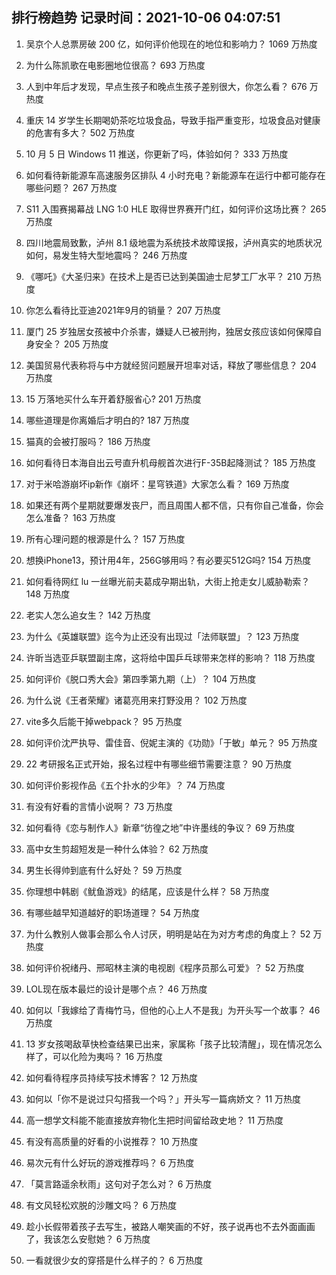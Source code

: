 
## 排行榜趋势 记录时间：2021-10-06 04:07:51
  
  1. 吴京个人总票房破 200 亿，如何评价他现在的地位和影响力？ 1069 万热度
    
  2. 为什么陈凯歌在电影圈地位很高？ 693 万热度
    
  3. 人到中年后才发现，早点生孩子和晚点生孩子差别很大，你怎么看？ 676 万热度
    
  4. 重庆 14 岁学生长期喝奶茶吃垃圾食品，导致手指严重变形，垃圾食品对健康的危害有多大？ 502 万热度
    
  5. 10 月 5 日 Windows 11 推送，你更新了吗，体验如何？ 333 万热度
    
  6. 如何看待新能源车高速服务区排队 4 小时充电？新能源车在运行中都可能存在哪些问题？ 267 万热度
    
  7. S11 入围赛揭幕战 LNG 1:0 HLE 取得世界赛开门红，如何评价这场比赛？ 265 万热度
    
  8. 四川地震局致歉，泸州 8.1 级地震为系统技术故障误报，泸州真实的地质状况如何，易发生特大型地震吗？ 246 万热度
    
  9. 《哪吒》《大圣归来》在技术上是否已达到美国迪士尼梦工厂水平？ 210 万热度
    
  10. 你怎么看待比亚迪2021年9月的销量？ 207 万热度
    
  11. 厦门 25 岁独居女孩被中介杀害，嫌疑人已被刑拘，独居女孩应该如何保障自身安全？ 205 万热度
    
  12. 美国贸易代表称将与中方就经贸问题展开坦率对话，释放了哪些信息？ 204 万热度
    
  13. 15 万落地买什么车开着舒服省心? 201 万热度
    
  14. 哪些道理是你离婚后才明白的? 187 万热度
    
  15. 猫真的会被打服吗？ 186 万热度
    
  16. 如何看待日本海自出云号直升机母舰首次进行F-35B起降测试？ 185 万热度
    
  17. 对于米哈游崩坏ip新作《崩坏：星穹铁道》大家怎么看？ 169 万热度
    
  18. 如果还有两个星期就要爆发丧尸，而且周围人都不信，只有你自己准备，你会怎么准备？ 163 万热度
    
  19. 所有心理问题的根源是什么？ 157 万热度
    
  20. 想换iPhone13，预计用4年，256G够用吗？有必要买512G吗? 154 万热度
    
  21. 如何看待网红 lu 一丝曝光前夫葛成孕期出轨，大街上抢走女儿威胁勒索？ 148 万热度
    
  22. 老实人怎么追女生？ 142 万热度
    
  23. 为什么《英雄联盟》迄今为止还没有出现过「法师联盟」？ 123 万热度
    
  24. 许昕当选亚乒联盟副主席，这将给中国乒乓球带来怎样的影响？ 118 万热度
    
  25. 如何评价《脱口秀大会》第四季第九期（上）？ 104 万热度
    
  26. 为什么说《王者荣耀》诸葛亮用来打野没用？ 102 万热度
    
  27. vite多久后能干掉webpack？ 95 万热度
    
  28. 如何评价沈严执导、雷佳音、倪妮主演的《功勋》「于敏」单元？ 95 万热度
    
  29. 22 考研报名正式开始，报名过程中有哪些细节需要注意？ 90 万热度
    
  30. 如何评价影视作品《五个扑水的少年》？ 74 万热度
    
  31. 有没有好看的言情小说啊？ 73 万热度
    
  32. 如何看待《恋与制作人》新章“彷徨之地”中许墨线的争议？ 69 万热度
    
  33. 高中女生剪超短发是一种什么体验？ 62 万热度
    
  34. 男生长得帅到底有什么好处？ 59 万热度
    
  35. 你理想中韩剧《鱿鱼游戏》的结尾，应该是什么样？ 58 万热度
    
  36. 有哪些越早知道越好的职场道理？ 54 万热度
    
  37. 为什么教别人做事会那么令人讨厌，明明是站在为对方考虑的角度上？ 52 万热度
    
  38. 如何评价祝绪丹、邢昭林主演的电视剧《程序员那么可爱》？ 52 万热度
    
  39. LOL现在版本最烂的设计是哪个点？ 46 万热度
    
  40. 如何以「我嫁给了青梅竹马，但他的心上人不是我」为开头写一个故事？ 46 万热度
    
  41. 13 岁女孩喝敌草快检查结果已出来，家属称「孩子比较清醒」，现在情况怎么样了，可以化险为夷吗？ 16 万热度
    
  42. 如何看待程序员持续写技术博客？ 12 万热度
    
  43. 如何以「你不是说过只勾搭我一个吗？」开头写一篇病娇文？ 11 万热度
    
  44. 高一想学文科能不能直接放弃物化生把时间留给政史地？ 11 万热度
    
  45. 有没有高质量的好看的小说推荐？ 10 万热度
    
  46. 易次元有什么好玩的游戏推荐吗？ 6 万热度
    
  47. 「莫言路遥余秋雨」这句对子怎么对？ 6 万热度
    
  48. 有文风轻松欢脱的沙雕文吗？ 6 万热度
    
  49. 趁小长假带着孩子去写生，被路人嘲笑画的不好，孩子说再也不去外面画画了，我该怎么安慰她？ 6 万热度
    
  50. 一看就很少女的穿搭是什么样子的？ 6 万热度
    